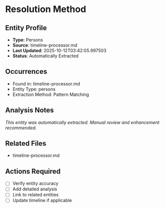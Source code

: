 # Resolution Method

## Entity Profile
- **Type**: Persons
- **Source**: timeline-processor.md
- **Last Updated**: 2025-10-12T03:42:05.997503
- **Status**: Automatically Extracted

## Occurrences
- Found in: timeline-processor.md
- Entity Type: persons
- Extraction Method: Pattern Matching

## Analysis Notes
*This entity was automatically extracted. Manual review and enhancement recommended.*

## Related Files
- timeline-processor.md

## Actions Required
- [ ] Verify entity accuracy
- [ ] Add detailed analysis
- [ ] Link to related entities
- [ ] Update timeline if applicable
